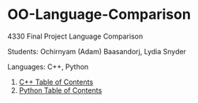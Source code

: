 # OO-Language-Comparison
4330 Final Project Language Comparison

Students:  Ochirnyam (Adam) Baasandorj, Lydia Snyder

Languages: C++, Python

1. [C++ Table of Contents](https://github.com/lydsnyder/OO-Language-Comparison/blob/master/C++/contents.md)
2. [Python Table of Contents](https://github.com/lydsnyder/OO-Language-Comparison/blob/master/Python/contents.md)

